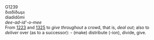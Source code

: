 <body>
  <p>G1239<br>  διαδίδωμι  <br> diadidōmi  <br><i>dee-ad-id‘-o-mee </i><br>From <a href="g1223.htm">1223</a> and <a href="g1325.htm">1325</a>  to <i>give</i> <i>throughout</i> a crowd, that is, <i>deal</i> <i>out</i>; also to <i>deliver</i> over (as to a successor): - (make) distribute (-ion), divide, give.<br></p>
 </body>